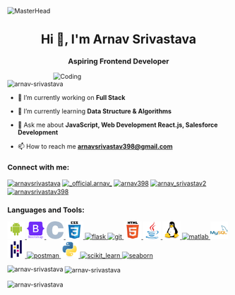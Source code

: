 ![MasterHead](https://thumbs.dreamstime.com/b/machine-learning-hand-robot-touching-computer-chip-binary-data-futuristic-artificial-intelligence-ai-deep-neural-network-148214232.jpg)

<h1 align="center">Hi 👋, I'm Arnav Srivastava</h1>
<h3 align="center">Aspiring Frontend Developer</h3>

<img align="right" alt="Coding" width="400" src="https://mlryytbvcdep.i.optimole.com/nwf-VvQ.nZTa~3aa5c/w:800/h:600/q:mauto/https://www.gcdigital.in/wp-content/uploads/2021/05/Gc-Digital-Coding.gif" >

<p align="left"> <img src="https://komarev.com/ghpvc/?username=arnav-srivastava&label=Profile%20views&color=0e75b6&style=flat" alt="arnav-srivastava" /> </p>

- 🔭 I’m currently working on **Full Stack**

- 🌱 I’m currently learning **Data Structure & Algorithms**

- 💬 Ask me about **JavaScript, Web Development React.js, Salesforce Development**

- 📫 How to reach me **arnavsrivastav398@gmail.com**

<h3 align="left">Connect with me:</h3>
<p align="left">
<a href="https://linkedin.com/in/arnavsrivastava" target="blank"><img align="center" src="https://raw.githubusercontent.com/rahuldkjain/github-profile-readme-generator/master/src/images/icons/Social/linked-in-alt.svg" alt="arnavsrivastava" height="30" width="40" /></a>
<a href="https://instagram.com/_official.arnav_" target="blank"><img align="center" src="https://raw.githubusercontent.com/rahuldkjain/github-profile-readme-generator/master/src/images/icons/Social/instagram.svg" alt="_official.arnav_" height="30" width="40" /></a>
<a href="https://www.codechef.com/users/arnav398" target="blank"><img align="center" src="https://cdn.jsdelivr.net/npm/simple-icons@3.1.0/icons/codechef.svg" alt="arnav398" height="30" width="40" /></a>
<a href="https://www.hackerrank.com/arnav_srivastav2" target="blank"><img align="center" src="https://raw.githubusercontent.com/rahuldkjain/github-profile-readme-generator/master/src/images/icons/Social/hackerrank.svg" alt="arnav_srivastav2" height="30" width="40" /></a>
<a href="https://www.leetcode.com/arnavsrivastav398" target="blank"><img align="center" src="https://raw.githubusercontent.com/rahuldkjain/github-profile-readme-generator/master/src/images/icons/Social/leet-code.svg" alt="arnavsrivastav398" height="30" width="40" /></a>
</p>

<h3 align="left">Languages and Tools:</h3>
<p align="left"> <a href="https://developer.android.com" target="_blank" rel="noreferrer"> <img src="https://raw.githubusercontent.com/devicons/devicon/master/icons/android/android-original-wordmark.svg" alt="android" width="40" height="40"/> </a> <a href="https://getbootstrap.com" target="_blank" rel="noreferrer"> <img src="https://raw.githubusercontent.com/devicons/devicon/master/icons/bootstrap/bootstrap-plain-wordmark.svg" alt="bootstrap" width="40" height="40"/> </a> <a href="https://www.cprogramming.com/" target="_blank" rel="noreferrer"> <img src="https://raw.githubusercontent.com/devicons/devicon/master/icons/c/c-original.svg" alt="c" width="40" height="40"/> </a> <a href="https://www.w3schools.com/css/" target="_blank" rel="noreferrer"> <img src="https://raw.githubusercontent.com/devicons/devicon/master/icons/css3/css3-original-wordmark.svg" alt="css3" width="40" height="40"/> </a> <a href="https://flask.palletsprojects.com/" target="_blank" rel="noreferrer"> <img src="https://www.vectorlogo.zone/logos/pocoo_flask/pocoo_flask-icon.svg" alt="flask" width="40" height="40"/> </a> <a href="https://git-scm.com/" target="_blank" rel="noreferrer"> <img src="https://www.vectorlogo.zone/logos/git-scm/git-scm-icon.svg" alt="git" width="40" height="40"/> </a> <a href="https://www.w3.org/html/" target="_blank" rel="noreferrer"> <img src="https://raw.githubusercontent.com/devicons/devicon/master/icons/html5/html5-original-wordmark.svg" alt="html5" width="40" height="40"/> </a> <a href="https://www.java.com" target="_blank" rel="noreferrer"> <img src="https://raw.githubusercontent.com/devicons/devicon/master/icons/java/java-original.svg" alt="java" width="40" height="40"/> </a> <a href="https://www.linux.org/" target="_blank" rel="noreferrer"> <img src="https://raw.githubusercontent.com/devicons/devicon/master/icons/linux/linux-original.svg" alt="linux" width="40" height="40"/> </a> <a href="https://www.mathworks.com/" target="_blank" rel="noreferrer"> <img src="https://upload.wikimedia.org/wikipedia/commons/2/21/Matlab_Logo.png" alt="matlab" width="40" height="40"/> </a> <a href="https://www.mysql.com/" target="_blank" rel="noreferrer"> <img src="https://raw.githubusercontent.com/devicons/devicon/master/icons/mysql/mysql-original-wordmark.svg" alt="mysql" width="40" height="40"/> </a> <a href="https://pandas.pydata.org/" target="_blank" rel="noreferrer"> <img src="https://raw.githubusercontent.com/devicons/devicon/2ae2a900d2f041da66e950e4d48052658d850630/icons/pandas/pandas-original.svg" alt="pandas" width="40" height="40"/> </a> <a href="https://postman.com" target="_blank" rel="noreferrer"> <img src="https://www.vectorlogo.zone/logos/getpostman/getpostman-icon.svg" alt="postman" width="40" height="40"/> </a> <a href="https://www.python.org" target="_blank" rel="noreferrer"> <img src="https://raw.githubusercontent.com/devicons/devicon/master/icons/python/python-original.svg" alt="python" width="40" height="40"/> </a> <a href="https://scikit-learn.org/" target="_blank" rel="noreferrer"> <img src="https://upload.wikimedia.org/wikipedia/commons/0/05/Scikit_learn_logo_small.svg" alt="scikit_learn" width="40" height="40"/> </a> <a href="https://seaborn.pydata.org/" target="_blank" rel="noreferrer"> <img src="https://seaborn.pydata.org/_images/logo-mark-lightbg.svg" alt="seaborn" width="40" height="40"/> </a> </p>

<p><img align="left" src="https://github-readme-stats.vercel.app/api/top-langs?username=arnav-srivastava&show_icons=true&locale=en&layout=compact" alt="arnav-srivastava" /></p>

<p>&nbsp;<img align="center" src="https://github-readme-stats.vercel.app/api?username=arnav-srivastava&show_icons=true&locale=en" alt="arnav-srivastava" /></p>

<p><img align="center" src="https://github-readme-streak-stats.herokuapp.com/?user=arnav-srivastava&" alt="arnav-srivastava" /></p>
